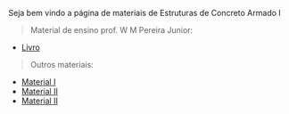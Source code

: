 Seja bem vindo a página de materiais de Estruturas de Concreto Armado I

> Material de ensino prof. W M Pereira Junior:
- [Livro]()

> Outros materiais:
- [Material I]()
- [Material II]()
- [Material II]() 
